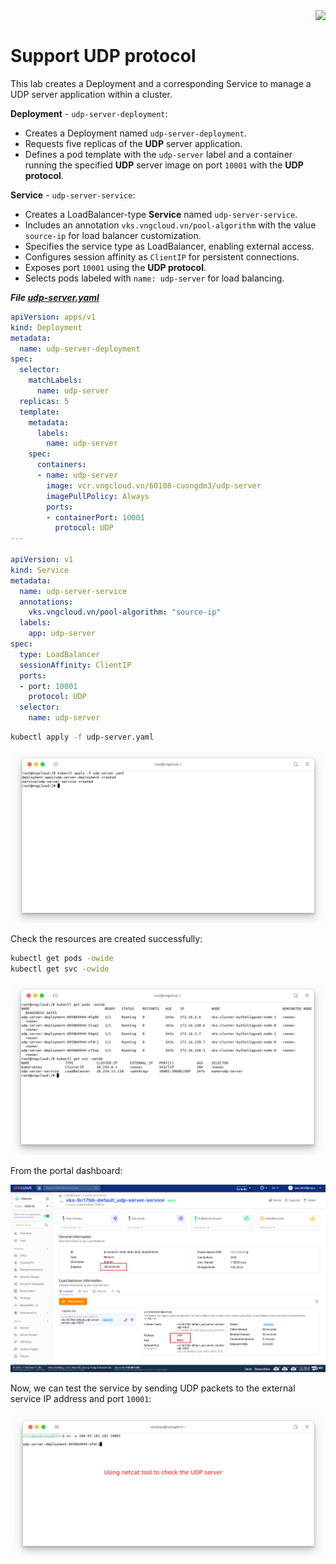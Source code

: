 <div style="float: right;"><img src="../../../images/01.png" width="160px" /></div><br>


# Support UDP protocol

This lab creates a Deployment and a corresponding Service to manage a UDP server application within a cluster.

**Deployment** - `udp-server-deployment`:
  - Creates a Deployment named `udp-server-deployment`.
  - Requests five replicas of the **UDP** server application.
  - Defines a pod template with the `udp-server` label and a container running the specified **UDP** server image on port `10001` with the **UDP protocol**.

**Service** - `udp-server-service`:
  - Creates a LoadBalancer-type **Service** named `udp-server-service`.
  - Includes an annotation `vks.vngcloud.vn/pool-algorithm` with the value `source-ip` for load balancer customization.
  - Specifies the service type as LoadBalancer, enabling external access.
  - Configures session affinity as `ClientIP` for persistent connections.
  - Exposes port `10001` using the **UDP protocol**.
  - Selects pods labeled with `name: udp-server` for load balancing.

***File [udp-server.yaml]()***
```yaml
apiVersion: apps/v1
kind: Deployment
metadata:
  name: udp-server-deployment
spec:
  selector:
    matchLabels:
      name: udp-server
  replicas: 5
  template:
    metadata:
      labels:
        name: udp-server
    spec:
      containers:
      - name: udp-server
        image: vcr.vngcloud.vn/60108-cuongdm3/udp-server
        imagePullPolicy: Always
        ports:
        - containerPort: 10001
          protocol: UDP
---

apiVersion: v1
kind: Service
metadata:
  name: udp-server-service
  annotations:
    vks.vngcloud.vn/pool-algorithm: "source-ip"
  labels:
    app: udp-server
spec:
  type: LoadBalancer
  sessionAffinity: ClientIP
  ports:
  - port: 10001
    protocol: UDP
  selector:
    name: udp-server
```
```bash
kubectl apply -f udp-server.yaml
```

<center>

  ![](./../../../images/ccm/34.png)

</center>

Check the resources are created successfully:
```bash
kubectl get pods -owide
kubectl get svc -owide
```

<center>

  ![](./../../../images/ccm/35.png)

</center>

From the portal dashboard:

<center>

  ![](./../../../images/ccm/36.png)

</center>

Now, we can test the service by sending UDP packets to the external service IP address and port `10001`:

<center>

  ![](./../../../images/ccm/37.png)

</center>

